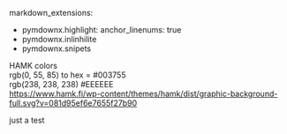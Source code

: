 markdown_extensions: 
  - pymdownx.highlight:
    anchor_linenums: true
  - pymdownx.inlinhilite
  - pymdownx.snipets

HAMK colors   
rgb(0, 55, 85) to hex = #003755  
rgb(238, 238, 238) #EEEEEE  
https://www.hamk.fi/wp-content/themes/hamk/dist/graphic-background-full.svg?v=081d95ef6e7655f27b90

just a test